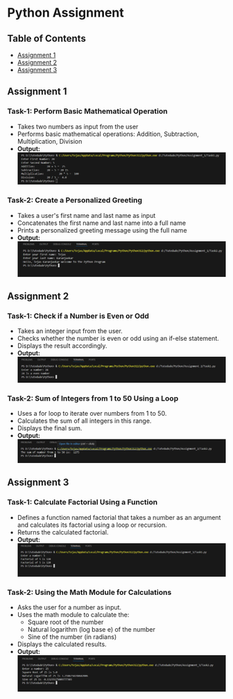 # Python Assignment

## Table of Contents
- [Assignment 1](#assignment-1)
- [Assignment 2](#assignment-2)
- [Assignment 3](#assignment-3)

## Assignment 1

### Task-1: Perform Basic Mathematical Operation
- Takes two numbers as input from the user
- Performs basic mathematical operations: Addition, Subtraction, Multiplication, Division
- **Output:**  
  ![Assignment-1 Task-1 Output](Assignment_1/Task1-output.PNG)

### Task-2: Create a Personalized Greeting
- Takes a user's first name and last name as input
- Concatenates the first name and last name into a full name
- Prints a personalized greeting message using the full name
- **Output:**  
  ![Assignment-1 Task-2 Output](Assignment_1/Task2-output.PNG)

## Assignment 2

### Task-1: Check if a Number is Even or Odd
- Takes an integer input from the user.
- Checks whether the number is even or odd using an if-else statement.
- Displays the result accordingly.
- **Output:**  
![Assignment-2 Task-1 ](Assignment_2/Task1-output.PNG)

### Task-2: Sum of Integers from 1 to 50 Using a Loop
- Uses a for loop to iterate over numbers from 1 to 50.
- Calculates the sum of all integers in this range.
- Displays the final sum.
- **Output:**  
![Assignment-2 Task-2 ](Assignment_2/Task2-output.PNG)

## Assignment 3

### Task-1: Calculate Factorial Using a Function
- Defines a function named factorial that takes a number as an argument and calculates its factorial using a loop or recursion.
- Returns the calculated factorial.
- **Output:**  
![Assignment-3 Task-1 ](Assignment_3/Task1-output.PNG)


### Task-2: Using the Math Module for Calculations
- Asks the user for a number as input.
- Uses the math module to calculate the:
  - Square root of the number
  - Natural logarithm (log base e) of the number
  - Sine of the number (in radians)
- Displays the calculated results.
- **Output:**  
![Assignment-3 Task-2 ](Assignment_3/Task2-output.PNG)

